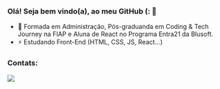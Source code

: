 ### Olá! Seja bem vindo(a), ao meu GitHub (: 👋
- 📖 Formada em Administração, Pós-graduanda em Coding & Tech Journey na FIAP e Aluna de React no Programa Entra21 da Blusoft.
- ⚡ Estudando Front-End (HTML, CSS, JS, React...)

### Contats: 
<a href="https://www.linkedin.com/in/lara-berns-pereira/" target="_blank"><img src="https://img.shields.io/badge/-LinkedIn-%230077B5?style=for-the-badge&logo=linkedin&logoColor=white" target="_blank"></a>   
